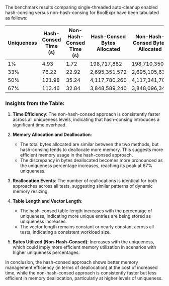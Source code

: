 The benchmark results comparing single-threaded auto-cleanup enabled hash-consing versus non-hash-consing for BoolExpr have been tabulated as follows:

| Uniqueness | Hash-Consed Time (s) | Non-Hash-Consed Time (s) | Hash-Consed Bytes Allocated | Non-Hash-Consed Bytes Allocated | Hash-Consed Bytes Deallocated | Non-Hash-Consed Bytes Deallocated | Hash-Consed Reallocs | Non-Hash-Consed Reallocs | Hash-Consed Table Length | Non-Hash-Consed Bytes Utilized | Vector Length |
|------------|----------------------|--------------------------|-----------------------------|---------------------------------|-------------------------------|---------------------------------|----------------------|--------------------------|-------------------------|--------------------------------|---------------|
| 1%         | 4.93                 | 1.72                     | 198,717,882                 | 198,710,350                     | 198,191,602                   | 93,079,774                      | 80,322,595           | 80,322,595               | 100                      | -                              | 10,000        |
| 33%        | 76.22                | 22.92                    | 2,695,351,572               | 2,695,105,632                   | 2,694,499,196                 | 1,261,168,416                   | 1,221,814,470         | 1,221,814,470             | 3,333                    | 1,433,937,216                  | 10,000        |
| 50%        | 121.98               | 35.24                    | 4,117,780,260               | 4,117,341,704                   | 4,116,724,892                 | 1,924,974,632                   | 1,884,894,817         | 1,884,894,817             | 5,000                    | 2,192,367,072                  | 10,000        |
| 67%        | 113.46               | 32.84                    | 3,848,589,240               | 3,848,096,348                   | 3,847,398,032                 | 1,801,000,316                   | 1,762,609,399         | 1,762,609,399             | 6,698                    | 2,047,096,032                  | 9,995         |

### Insights from the Table:
1. **Time Efficiency**: The non-hash-consed approach is consistently faster across all uniqueness levels, indicating that hash-consing introduces a significant time overhead.

2. **Memory Allocation and Deallocation**: 
   - The total bytes allocated are similar between the two methods, but hash-consing tends to deallocate more memory. This suggests more efficient memory usage in the hash-consed approach.
   - The discrepancy in bytes deallocated becomes more pronounced as the uniqueness percentage increases, reaching its peak at 67% uniqueness.

3. **Reallocation Events**: The number of reallocations is identical for both approaches across all tests, suggesting similar patterns of dynamic memory resizing.

4. **Table Length and Vector Length**: 
   - The hash-consed table length increases with the percentage of uniqueness, indicating more unique entries are being stored as uniqueness increases.
   - The vector length remains constant or nearly constant across all tests, indicating a consistent workload size.

5. **Bytes Utilized (Non-Hash-Consed)**: Increases with the uniqueness, which could imply more efficient memory utilization in scenarios with higher uniqueness percentages.

In conclusion, the hash-consed approach shows better memory management efficiency (in terms of deallocation) at the cost of increased time, while the non-hash-consed approach is consistently faster but less efficient in memory deallocation, particularly at higher levels of uniqueness.